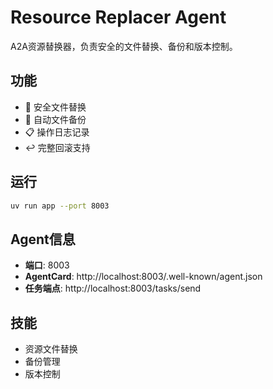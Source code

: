 # Resource Replacer Agent

A2A资源替换器，负责安全的文件替换、备份和版本控制。

## 功能

- 🔄 安全文件替换
- 💾 自动文件备份
- 📋 操作日志记录
- ↩️ 完整回滚支持

## 运行

```bash
uv run app --port 8003
```

## Agent信息

- **端口**: 8003
- **AgentCard**: http://localhost:8003/.well-known/agent.json
- **任务端点**: http://localhost:8003/tasks/send

## 技能

- 资源文件替换
- 备份管理
- 版本控制 